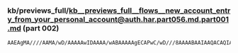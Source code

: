 ### kb/previews_full/kb__previews_full__flows__new_account_entry_from_your_personal_account@auth.har.part056.md.part001.md (part 002)

```md
AAEAgMA////AAMA/wD/AAAAAwIDAAAA/wABAAAAAgECAPwC/wD///8AAAABAAIAAQACAQIAAwICAAAAAAAAAP8AAgACAAIDAQD8/PsA/wD/AAAB
```

```
